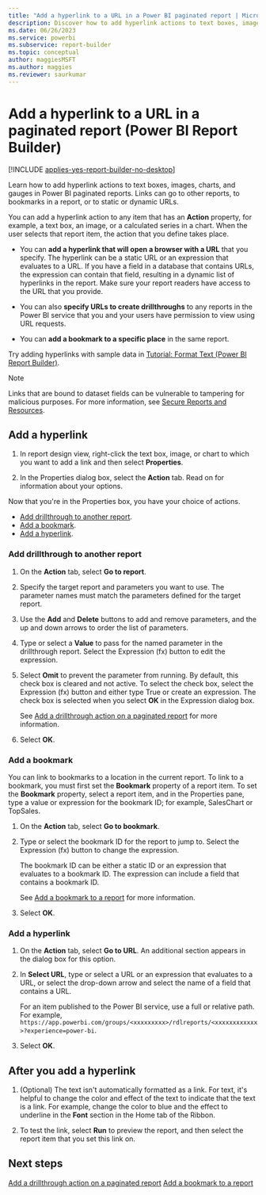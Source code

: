 ```yaml
---
title: "Add a hyperlink to a URL in a Power BI paginated report | Microsoft Docs"
description: Discover how to add hyperlink actions to text boxes, images, charts, and gauges in paginated reports in Power BI Report Builder.
ms.date: 06/26/2023
ms.service: powerbi
ms.subservice: report-builder
ms.topic: conceptual
author: maggiesMSFT
ms.author: maggies
ms.reviewer: saurkumar
---
```

# Add a hyperlink to a URL in a paginated report (Power BI Report Builder)

[!INCLUDE [applies-yes-report-builder-no-desktop](../../includes/applies-yes-report-builder-no-desktop.md)]

Learn how to add hyperlink actions to text boxes, images, charts, and gauges in Power BI paginated reports. Links can go to other reports, to bookmarks in a report, or to  static or dynamic URLs.

 You can add a hyperlink action to any item that has an **Action** property, for example, a text box, an image, or a calculated series in a chart. When the user selects that report item, the action that you define takes place.  
  
* You can **add a hyperlink that will open a browser with a URL** that you specify. The hyperlink can be a static URL or an expression that evaluates to a URL. If you have a field in a database that contains URLs, the expression can contain that field, resulting in a dynamic list of hyperlinks in the report. Make sure your report readers have access to the URL that you provide.  
   
* You can also **specify URLs to create drillthroughs** to any reports in the Power BI service that you and your users have permission to view using URL requests. 
 
 * You can **add a bookmark to a specific place** in the same report. 
  
Try adding hyperlinks with sample data in [Tutorial: Format Text (Power BI Report Builder)](/sql/reporting-services/tutorial-format-text-report-builder).  
  
> [!NOTE]  
>  Links that are bound to dataset fields can be vulnerable to tampering for malicious purposes. For more information, see [Secure Reports and Resources](/sql/reporting-services/security/secure-reports-and-resources).  
  
## Add a hyperlink  
  
1. In report design view, right-click the text box, image, or chart to which you want to add a link and then select **Properties**.  
  
1. In the Properties dialog box, select the **Action** tab. Read on for information about your options.  

Now that you're in the Properties box, you have your choice of actions.

- [Add drillthrough to another report](#add-drillthrough-to-another-report).
- [Add a bookmark](#add-a-bookmark).
- [Add a hyperlink](#add-a-hyperlink-1).

### Add drillthrough to another report

1. On the **Action** tab, select **Go to report**. 

1. Specify the target report and parameters you want to use. The parameter names must match the parameters defined for the target report. 

1. Use the **Add** and **Delete** buttons to add and remove parameters, and the up and down arrows to order the list of parameters.

1. Type or select a **Value** to pass for the named parameter in the drillthrough report. Select the Expression (fx) button to edit the expression.

1. Select **Omit** to prevent the parameter from running. By default, this check box is cleared and not active. To select the check box, select the Expression (fx) button and either type True or create an expression. The check box is selected when you select **OK** in the Expression dialog box.
  
   See [Add a drillthrough action on a paginated report](../../paginated-reports/report-design/add-drillthrough-action-report-report-builder.md) for more information. 
   
1. Select **OK**.
   
### Add a bookmark

You can link to bookmarks to a location in the current report. To link to a bookmark, you must first set the **Bookmark** property of a report item. To set the **Bookmark** property, select a report item, and in the Properties pane, type a value or expression for the bookmark ID; for example, SalesChart or TopSales.

1. On the **Action** tab, select **Go to bookmark**. 

1. Type or select the bookmark ID for the report to jump to. Select the Expression (fx) button to change the expression. 

   The bookmark ID can be either a static ID or an expression that evaluates to a bookmark ID. The expression can include a field that contains a bookmark ID.
   
   See [Add a bookmark to a report](add-bookmark-report-report-builder.md) for more information.
   
1. Select **OK**.

### Add a hyperlink 
  
1. On the **Action** tab, select **Go to URL**. An additional section appears in the dialog box for this option.  
  
1. In **Select URL**, type or select a URL or an expression that evaluates to a URL, or select the drop-down arrow and select the name of a field that contains a URL. 

    For an item published to the Power BI service, use a full or relative path. For example,
   `https://app.powerbi.com/groups/<xxxxxxxxx>/rdlreports/<xxxxxxxxxxxx>?experience=power-bi`. 
      
1. Select **OK**.

## After you add a hyperlink
  
1. (Optional) The text isn't automatically formatted as a link. For text, it's helpful to change the color and effect of the text to indicate that the text is a link. For example, change the color to blue and the effect to underline in the **Font** section in the Home tab of the Ribbon.  
  
1. To test the link, select **Run** to preview the report, and then select the report item that you set this link on.  
  
## Next steps  
 [Add a drillthrough action on a paginated report](../../paginated-reports/report-design/add-drillthrough-action-report-report-builder.md)
 [Add a bookmark to a report](add-bookmark-report-report-builder.md)

  
  
